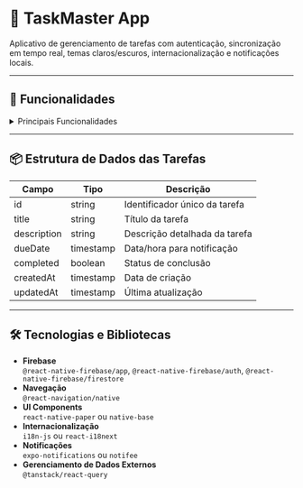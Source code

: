 # 📝 TaskMaster App

Aplicativo de gerenciamento de tarefas com autenticação, sincronização em tempo real, temas claros/escuros, internacionalização e notificações locais.

---

## 🚀 Funcionalidades

<details>
<summary>Principais Funcionalidades</summary>

1. **Autenticação**
   - Login com o provedor de E-mail via Firebase Auth.
   - Login persistente (auto-login).

2. **Gerenciamento de Tarefas**
   - Cada usuário possui sua própria coleção de tarefas no Firestore.
   - CRUD completo: criar, ler, atualizar e deletar tarefas.
   - Lista de tarefas com sincronização em tempo real usando `onSnapshot`.

3. **Tema Claro/Escuro**
   - Alternância dinâmica entre tema claro e escuro.
   - Persistência da preferência do usuário (AsyncStorage).

4. **Internacionalização**
   - Suporte a Português (PT) e Inglês (EN).
   - Troca dinâmica de idioma sem reiniciar o app.
   - Textos traduzidos usando `i18n-js` ou `react-i18next`.

5. **Notificações Locais**
   - Agendamento de notificações associadas a cada tarefa.
   - Funciona em segundo plano com `expo-notifications`.

6. **API Externa**
   - Integração com API externa usando **TanStack Query**.
</details>

---

## 📦 Estrutura de Dados das Tarefas

| Campo          | Tipo      | Descrição                        |
|----------------|-----------|----------------------------------|
| id             | string    | Identificador único da tarefa    |
| title          | string    | Título da tarefa                 |
| description    | string    | Descrição detalhada da tarefa    |
| dueDate        | timestamp | Data/hora para notificação       |
| completed      | boolean   | Status de conclusão              |
| createdAt      | timestamp | Data de criação                  |
| updatedAt      | timestamp | Última atualização               |

---

## 🛠 Tecnologias e Bibliotecas

- **Firebase**  
  `@react-native-firebase/app`, `@react-native-firebase/auth`, `@react-native-firebase/firestore`
- **Navegação**  
  `@react-navigation/native`
- **UI Components**  
  `react-native-paper` ou `native-base`
- **Internacionalização**  
  `i18n-js` ou `react-i18next`
- **Notificações**  
  `expo-notifications` ou `notifee`
- **Gerenciamento de Dados Externos**  
  `@tanstack/react-query`


